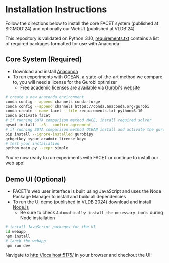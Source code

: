 # Installation Instructions

Follow the directions below to install the core FACET system (published at SIGMOD'24) and optionally our WebUI (published at VLDB'24)

This repository is validated on Python 3.10, [requirements.txt](/requirements.txt) contains a list of required packages formatted for use with Anaconda

## Core System (Required)

- Download and install [Anaconda](https://www.anaconda.com/download/success)
- To run experiments with OCEAN, a state-of-the-art method we compare to, you will need a license for the Gurobi optimizer
  - Free academic licenses are available via [Gurobi's website](https://www.gurobi.com/academia/academic-program-and-licenses/)

```bash
# create a new anaconda environment
conda config --append channels conda-forge
conda config --append channels https://conda.anaconda.org/gurobi
conda create --name facet --file requirements.txt python=3.10
conda activate facet
# if running SOTA comparison method MACE, install required solver
pysmt-install --z3 --confirm-agreement
# if running SOTA comparison method OCEAN install and activate the gurobi optimizer
pip install --ignore-installed gurobipy
grbgetkey <your_acadmic_license_key>
# test your installation
python main.py --expr simple
```

You're now ready to run experiments with FACET or continue to install our web app!

## Demo UI (Optional)

- FACET's web user interface is built using JavaScript and uses the Node Package Manager to install and build all dependencies
- To run the UI demo (published in VLDB 2024) download and install [Node.js](https://nodejs.org/en/download/prebuilt-installer)
  - Be sure to check `Automatically install the necessary tools` during Node installation

```bash
# install JavaScript packages for the UI
cd webapp
npm install
# lanch the webapp
npm run dev
```

Navigate to [http://localhost:5175/](http://localhost:5175) in your browser and checkout the UI!
